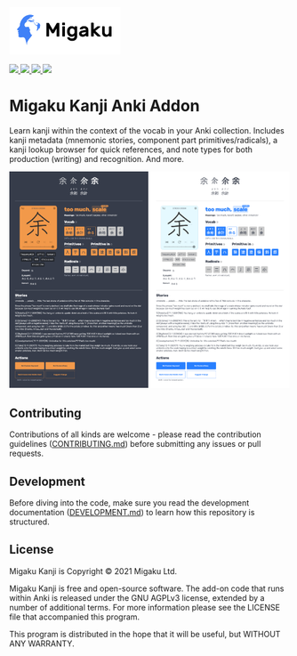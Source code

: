 <img src=".github/_migaku-logo-with-text.png" alt="Migaku Logo" width="200px"/>

<p>
    <!-- <a title="Rate on AnkiWeb" href="https://ankiweb.net/shared/info/278530045"><img src="https://glutanimate.com/logos/ankiweb-rate.svg"></a> -->
    <a title="Support Migaku on Patreon" href="https://www.patreon.com/Migaku">
        <img src="https://img.shields.io/badge/patreon-support-orange.svg">
    </a>
    <a title="Subscribe to Immerse with Migaku" href="https://www.youtube.com/channel/UCQFe3x4WAgm7joN5daMm5Ew">
        <img src="https://img.shields.io/badge/YouTube-Immerse%20with%20Migaku-red">
    </a>
    <a title="Follow Migaku on Twitter" href="https://twitter.com/MigakuOfficial">
        <img src="https://img.shields.io/badge/Twitter-Immerse%20with%20Migaku-blue">
    </a>
    <a title="License: GNU AGPLv3" href="https://github.com/migaku-official/Migaku-Japanese-Addon/blob/master/LICENSE"><img  src="https://img.shields.io/badge/license-GNU AGPLv3-green.svg"></a>
</p>

# Migaku Kanji Anki Addon

Learn kanji within the context of the vocab in your Anki collection. Includes kanji metadata (mnemonic stories, component part primitives/radicals), a kanji lookup browser for quick references, and note types for both production (writing) and recognition. And more.

<p>
<img src=".github/_recognition-back-dark.png" alt="Recognition note type (back, dark mode)" width="250px"/>
<img src=".github/_recognition-back-light.png" alt="Recognition note type (back, light mode)" width="250px"/>
</p>

## Contributing

Contributions of all kinds are welcome - please read the contribution guidelines ([CONTRIBUTING.md](.github/CONTRIBUTING.md)) before submitting any issues or pull requests.

## Development

Before diving into the code, make sure you read the development documentation ([DEVELOPMENT.md](.github/DEVELOPMENT.md)) to learn how this repository is structured.

## License

Migaku Kanji is Copyright © 2021 Migaku Ltd.

Migaku Kanji is free and open-source software. The add-on code that runs within Anki is released under the GNU AGPLv3 license, extended by a number of additional terms. For more information please see the LICENSE file that accompanied this program.

This program is distributed in the hope that it will be useful, but WITHOUT ANY WARRANTY.